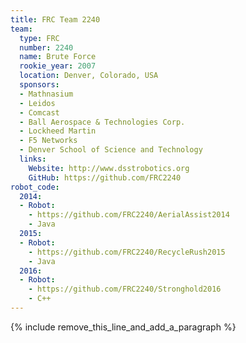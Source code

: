 ```yaml
---
title: FRC Team 2240
team:
  type: FRC
  number: 2240
  name: Brute Force
  rookie_year: 2007
  location: Denver, Colorado, USA
  sponsors:
  - Mathnasium
  - Leidos
  - Comcast
  - Ball Aerospace & Technologies Corp.
  - Lockheed Martin
  - F5 Networks
  - Denver School of Science and Technology
  links:
    Website: http://www.dsstrobotics.org
    GitHub: https://github.com/FRC2240
robot_code:
  2014:
  - Robot:
    - https://github.com/FRC2240/AerialAssist2014
    - Java
  2015:
  - Robot:
    - https://github.com/FRC2240/RecycleRush2015
    - Java
  2016:
  - Robot:
    - https://github.com/FRC2240/Stronghold2016
    - C++
---
```


{% include remove_this_line_and_add_a_paragraph %}